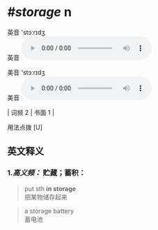 # ***\#storage*** n
英音 'stɔːrɪdʒ  
英音
<audio src="./media/storage-B.aac" controls="controls"></audio>

美音 'stɔːrɪdʒ  
美音
<audio src="./media/storage.aac" controls="controls"></audio>



| 词频 2 | 书面 1 |  

用法点拨  [U]

英文释义
---
### 1.*高义频：* **贮藏；蓄积：**  

 > put sth **in storage**  
 > 把某物储存起来    

 > a storage battery  
 > 蓄电池    


